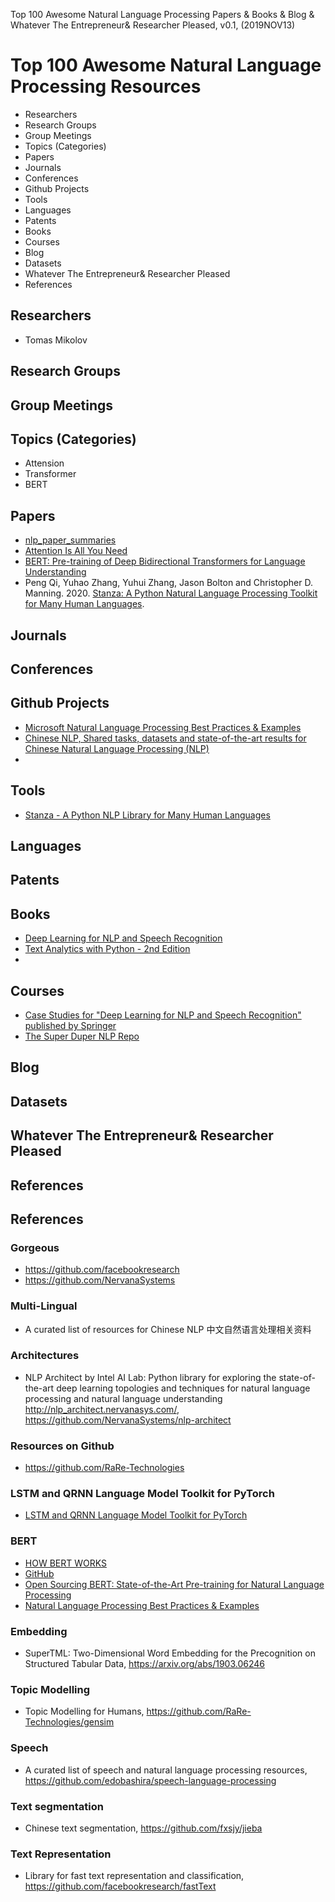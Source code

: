 Top 100 Awesome Natural Language Processing Papers & Books & Blog & Whatever The Entrepreneur& Researcher Pleased, v0.1, 
(2019NOV13)

# Top 100 Awesome Natural Language Processing Resources
+ Researchers
+ Research Groups
+ Group Meetings
+ Topics (Categories)
+ Papers
+ Journals
+ Conferences
+ Github Projects
+ Tools
+ Languages
+ Patents
+ Books
+ Courses
+ Blog
+ Datasets
+ Whatever The Entrepreneur& Researcher Pleased
+ References



## Researchers
+ Tomas Mikolov

## Research Groups

## Group Meetings

## Topics (Categories)
+ Attension 
+ Transformer
+ BERT

## Papers
+ [nlp_paper_summaries](https://github.com/dair-ai/nlp_paper_summaries)
+ [Attention Is All You Need](https://arxiv.org/abs/1706.03762)
+ [BERT: Pre-training of Deep Bidirectional Transformers for Language Understanding](https://arxiv.org/abs/1810.04805)
+ Peng Qi, Yuhao Zhang, Yuhui Zhang, Jason Bolton and Christopher D. Manning. 2020. [Stanza: A Python Natural Language Processing Toolkit for Many Human Languages](https://arxiv.org/abs/2003.07082).

## Journals

## Conferences

## Github Projects
+ [Microsoft Natural Language Processing Best Practices & Examples](https://github.com/microsoft/nlp-recipes)
+ [Chinese NLP, Shared tasks, datasets and state-of-the-art results for Chinese Natural Language Processing (NLP)](https://github.com/didi/ChineseNLP)
+ 

## Tools
+ [Stanza - A Python NLP Library for Many Human Languages](https://stanfordnlp.github.io/stanza/)

## Languages

## Patents

## Books
+ [Deep Learning for NLP and Speech Recognition](https://www.springer.com/us/book/9783030145958)
+ [Text Analytics with Python - 2nd Edition](https://github.com/dipanjanS/text-analytics-with-python/tree/master/New-Second-Edition)
+ 

## Courses
+ [Case Studies for "Deep Learning for NLP and Speech Recognition" published by Springer](https://github.com/SpringerNLP)
+ [The Super Duper NLP Repo](https://notebooks.quantumstat.com)

## Blog

## Datasets

## Whatever The Entrepreneur& Researcher Pleased

## References

## References 

### Gorgeous
+ https://github.com/facebookresearch
+ https://github.com/NervanaSystems

### Multi-Lingual
+ A curated list of resources for Chinese NLP 中文自然语言处理相关资料

### Architectures
+ NLP Architect by Intel AI Lab: Python library for exploring the state-of-the-art deep learning topologies and techniques for natural language processing and natural language understanding http://nlp_architect.nervanasys.com/, https://github.com/NervanaSystems/nlp-architect

### Resources on Github
+ https://github.com/RaRe-Technologies

### LSTM and QRNN Language Model Toolkit for PyTorch
+ [LSTM and QRNN Language Model Toolkit for PyTorch](https://github.com/salesforce/awd-lstm-lm)
 
### BERT
+ [HOW BERT WORKS](https://arxiv.org/pdf/2002.12327.pdf)
+ [GitHub](https://github.com/google-research/bert)
+ [Open Sourcing BERT: State-of-the-Art Pre-training for Natural Language Processing](https://ai.googleblog.com/2018/11/open-sourcing-bert-state-of-art-pre.html)
+ [Natural Language Processing Best Practices & Examples](https://github.com/microsoft/nlp-recipes)

### Embedding
+ SuperTML: Two-Dimensional Word Embedding for the Precognition on Structured Tabular Data, https://arxiv.org/abs/1903.06246


### Topic Modelling
+ Topic Modelling for Humans, https://github.com/RaRe-Technologies/gensim

### Speech
+ A curated list of speech and natural language processing resources, https://github.com/edobashira/speech-language-processing

### Text segmentation 
+ Chinese text segmentation, https://github.com/fxsjy/jieba

### Text Representation
+ Library for fast text representation and classification, https://github.com/facebookresearch/fastText


